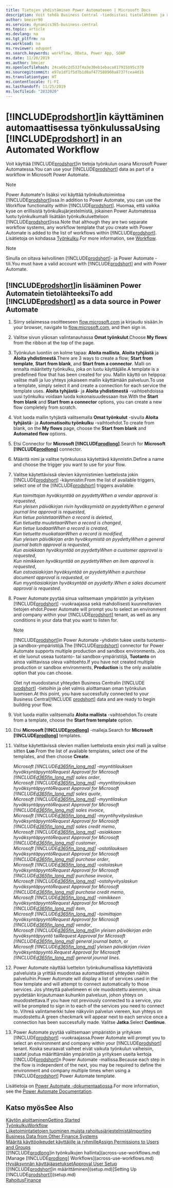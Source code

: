 ```yaml
---
title: Tietojen yhdistäminen Power Automateeen | Microsoft Docs
description: Voit tehdä Business Central -tiedoistasi tietolähteen ja määrittää verkkopalveluidesi OData-osoitteen, jolla rakennat automaattisen työkulun.
author: bmeier90
ms.service: dynamics365-business-central
ms.topic: article
ms.devlang: na
ms.tgt_pltfrm: na
ms.workload: na
ms.reviewer: edupont
ms.search.keywords: workflow, OData, Power App, SOAP
ms.date: 11/20/2019
ms.author: bmeier
ms.openlocfilehash: 24ca66c2d533f4a3e30eb1ebaca817915b95c370
ms.sourcegitcommit: e97e1df1f5d7b1d8af477580960a8737fcea4d16
ms.translationtype: HT
ms.contentlocale: fi-FI
ms.lasthandoff: 11/25/2019
ms.locfileid: "2832020"
---
```

# <a name="using-includeprodshortincludesprodshortmd-in-an-automated-workflow"></a><span data-ttu-id="e8d5e-103">[!INCLUDE[prodshort](includes/prodshort.md)]in käyttäminen automaattisessa työnkulussa</span><span class="sxs-lookup"><span data-stu-id="e8d5e-103">Using [!INCLUDE[prodshort](includes/prodshort.md)] in an Automated Workflow</span></span>

<span data-ttu-id="e8d5e-104">Voit käyttää [!INCLUDE[prodshort](includes/prodshort.md)]in tietoja työnkulun osana Microsoft Power Automatessa.</span><span class="sxs-lookup"><span data-stu-id="e8d5e-104">You can use your [!INCLUDE[prodshort](includes/prodshort.md)] data as part of a workflow in Microsoft Power Automate.</span></span>

> [!NOTE]
> <span data-ttu-id="e8d5e-105">Power Automate'n lisäksi voi käyttää työnkulkutoimintoa [!INCLUDE[prodshort](includes/prodshort.md)]issa.</span><span class="sxs-lookup"><span data-stu-id="e8d5e-105">In addition to Power Automate, you can use the Workflow functionality within [!INCLUDE[prodshort](includes/prodshort.md)].</span></span> <span data-ttu-id="e8d5e-106">Huomaa, että vaikka kyse on erillisistä työnkulkujärjestelmistä, jokainen Power Automatessa luotu työnkulkumalli lisätään työnkulkuluetteloon [!INCLUDE[prodshort](includes/prodshort.md)]issa.</span><span class="sxs-lookup"><span data-stu-id="e8d5e-106">Note that although they are two separate workflow systems, any workflow template that you create with Power Automate is added to the list of workflows  within [!INCLUDE[prodshort](includes/prodshort.md)].</span></span> <span data-ttu-id="e8d5e-107">Lisätietoja on kohdassa [Työnkulku](across-workflow.md).</span><span class="sxs-lookup"><span data-stu-id="e8d5e-107">For more information, see [Workflow](across-workflow.md).</span></span>  

> [!NOTE]  
> <span data-ttu-id="e8d5e-108">Sinulla on oltava kelvollinen [!INCLUDE[prodshort](includes/prodshort.md)]- ja Power Automate -tili.</span><span class="sxs-lookup"><span data-stu-id="e8d5e-108">You must have a valid account with [!INCLUDE[prodshort](includes/prodshort.md)] and with Power Automate.</span></span>  

## <a name="to-add-includeprodshortincludesprodshortmd-as-a-data-source-in-power-automate"></a><span data-ttu-id="e8d5e-109">[!INCLUDE[prodshort](includes/prodshort.md)]in lisääminen Power Automatein tietolähteeksi</span><span class="sxs-lookup"><span data-stu-id="e8d5e-109">To add [!INCLUDE[prodshort](includes/prodshort.md)] as a data source in Power Automate</span></span>

1. <span data-ttu-id="e8d5e-110">Siirry selaimessa osoitteeseen [flow.microsoft.com](https://flow.microsoft.com) ja kirjaudu sisään.</span><span class="sxs-lookup"><span data-stu-id="e8d5e-110">In your browser, navigate to [flow.microsoft.com](https://flow.microsoft.com), and then sign in.</span></span>
2. <span data-ttu-id="e8d5e-111">Valitse sivun yläosan valintanauhassa **Omat työnkulut**.</span><span class="sxs-lookup"><span data-stu-id="e8d5e-111">Choose **My flows** from the ribbon at the top of the page.</span></span>
3. <span data-ttu-id="e8d5e-112">Työnkulun luontiin on kolme tapaa: **Aloita mallista**, **Aloita tyhjästä** ja **Aloita yhdistimestä**.</span><span class="sxs-lookup"><span data-stu-id="e8d5e-112">There are 3 ways to create a flow; **Start from template**, **Start from blank**, and **Start from a connector**.</span></span> <span data-ttu-id="e8d5e-113">Malli on ennalta määritetty työnkulku, joka on luotu käyttäjälle.</span><span class="sxs-lookup"><span data-stu-id="e8d5e-113">A template is a predefined flow that has been created for you.</span></span> <span data-ttu-id="e8d5e-114">Mallin käyttö on helppoa: valitse malli ja luo yhteys jokaiseen mallin käyttämään palveluun.</span><span class="sxs-lookup"><span data-stu-id="e8d5e-114">To use a template, simply select it and create a connection for each service the template uses.</span></span> <span data-ttu-id="e8d5e-115">**Aloita tyhjästä**- ja **Aloita yhdistimestä** -vaihtoehdoissa uusi työnkulku voidaan luoda kokonaisuudessaan itse.</span><span class="sxs-lookup"><span data-stu-id="e8d5e-115">With the **Start from blank** and **Start from a connector** options, you can create a new flow completely from scratch.</span></span>
4. <span data-ttu-id="e8d5e-116">Voit luoda mallin tyhjästä valitsemalla **Omat työnkulut** -sivulla **Aloita tyhjästä**- ja **Automatisoitu työnkulku** -vaihtoehdot.</span><span class="sxs-lookup"><span data-stu-id="e8d5e-116">To create from blank, on the **My flows** page, choose the **Start from blank** and **Automated flow** options.</span></span>
5. <span data-ttu-id="e8d5e-117">Etsi Connector for **Microsoft [!INCLUDE[prodlong](includes/prodlong.md)]**.</span><span class="sxs-lookup"><span data-stu-id="e8d5e-117">Search for **Microsoft [!INCLUDE[prodlong](includes/prodlong.md)]** connector.</span></span>
6. <span data-ttu-id="e8d5e-118">Määritä nimi ja valitse työnkulussa käytettävä käynnistin.</span><span class="sxs-lookup"><span data-stu-id="e8d5e-118">Define a name and choose the trigger you want to use for your flow.</span></span>
7. <span data-ttu-id="e8d5e-119">Valitse käytettävissä olevien käynnistimien luettelosta jokin [!INCLUDE[prodshort](includes/prodshort.md)] -käynnistin:</span><span class="sxs-lookup"><span data-stu-id="e8d5e-119">From the list of available triggers, select one of the [!INCLUDE[prodshort](includes/prodshort.md)] triggers available:</span></span>  

    <span data-ttu-id="e8d5e-120">*Kun toimittajan hyväksyntää on pyydetty*</span><span class="sxs-lookup"><span data-stu-id="e8d5e-120">*When a vendor approval is requested*,</span></span>  
    <span data-ttu-id="e8d5e-121">*Kun yleisen päiväkirjan rivin hyväksymistä on pyydetty*</span><span class="sxs-lookup"><span data-stu-id="e8d5e-121">*When a general journal line approval is requested*,</span></span>  
    <span data-ttu-id="e8d5e-122">*Kun tietue poistetaan*</span><span class="sxs-lookup"><span data-stu-id="e8d5e-122">*When a record is deleted*,</span></span>  
    <span data-ttu-id="e8d5e-123">*Kun tietuetta muutetaan*</span><span class="sxs-lookup"><span data-stu-id="e8d5e-123">*When a record is changed*,</span></span>  
    <span data-ttu-id="e8d5e-124">*Kun tietue luodaan*</span><span class="sxs-lookup"><span data-stu-id="e8d5e-124">*When a record is created*,</span></span>  
    <span data-ttu-id="e8d5e-125">*Kun tietuetta muokataan*</span><span class="sxs-lookup"><span data-stu-id="e8d5e-125">*When a record is modified*,</span></span>  
    <span data-ttu-id="e8d5e-126">*Kun yleisen päiväkirjan erän hyväksymistä on pyydetty*</span><span class="sxs-lookup"><span data-stu-id="e8d5e-126">*When a general journal batch approval is requested*,</span></span>  
    <span data-ttu-id="e8d5e-127">*Kun asiakkaan hyväksyntää on pyydetty*</span><span class="sxs-lookup"><span data-stu-id="e8d5e-127">*When a customer approval is requested*,</span></span>  
    <span data-ttu-id="e8d5e-128">*Kun nimikkeen hyväksyntää on pyydetty*</span><span class="sxs-lookup"><span data-stu-id="e8d5e-128">*When an item approval is requested*,</span></span>  
    <span data-ttu-id="e8d5e-129">*Kun ostoasiakirjan hyväksyntää on pyydetty*</span><span class="sxs-lookup"><span data-stu-id="e8d5e-129">*When a purchase document approval is requested*, or</span></span>  
    <span data-ttu-id="e8d5e-130">*Kun myyntiasiakirjan hyväksyntää on pyydetty*.</span><span class="sxs-lookup"><span data-stu-id="e8d5e-130">*When a sales document approval is requested*.</span></span>

8. <span data-ttu-id="e8d5e-131">Power Automate pyytää sinua valitsemaan ympäristön ja yrityksen [!INCLUDE[prodshort](includes/prodshort.md)] -vuokraajassa sekä mahdollisesti kuunneltavien tietojen ehdot.</span><span class="sxs-lookup"><span data-stu-id="e8d5e-131">Power Automate will prompt you to select an environment and company within your [!INCLUDE[prodshort](includes/prodshort.md)] tenant, as well as any conditions in your data that you want to listen for.</span></span>

    > [!NOTE]
    > <span data-ttu-id="e8d5e-132">[!INCLUDE[prodshort](includes/prodshort.md)]in Power Automate -yhdistin tukee useita tuotanto- ja sandbox-ympäristöjä.</span><span class="sxs-lookup"><span data-stu-id="e8d5e-132">The [!INCLUDE[prodshort](includes/prodshort.md)] connector for Power Automate supports multiple production and sandbox environments.</span></span> <span data-ttu-id="e8d5e-133">Jos et ole luonut useaa tuotanto- tai sandbox-ympäristöjä, **Tuotanto** on ainoa valittavissa oleva vaihtoehto.</span><span class="sxs-lookup"><span data-stu-id="e8d5e-133">If you have not created multiple production or sandbox environments, **Production** is the only available option that you can choose.</span></span>  

    <span data-ttu-id="e8d5e-134">Olet nyt muodostanut yhteyden Business Centralin [!INCLUDE [prodshort](includes/prodshort.md)] -tietoihin ja olet valmis aloittamaan oman työnkulun luomisen.</span><span class="sxs-lookup"><span data-stu-id="e8d5e-134">At this point, you have successfully connected to your Business Central[!INCLUDE [prodshort](includes/prodshort.md)] data and are ready to begin building your flow.</span></span>

9. <span data-ttu-id="e8d5e-135">Voit luoda mallin valitsemalla **Aloita mallista** -vaihtoehdon.</span><span class="sxs-lookup"><span data-stu-id="e8d5e-135">To create from a template, choose the **Start from template** option.</span></span>
10. <span data-ttu-id="e8d5e-136">Etsi **Microsoft [!INCLUDE[prodlong](includes/prodlong.md)]** -malleja.</span><span class="sxs-lookup"><span data-stu-id="e8d5e-136">Search for **Microsoft [!INCLUDE[prodlong](includes/prodlong.md)]** templates.</span></span>
11. <span data-ttu-id="e8d5e-137">Valitse käytettävissä olevien mallien luettelosta ensin yksi malli ja valitse sitten **Luo**.</span><span class="sxs-lookup"><span data-stu-id="e8d5e-137">From the list of available templates, select one of the templates, and then choose **Create**.</span></span>  

    <span data-ttu-id="e8d5e-138">*Microsoft [!INCLUDE[d365fin_long_md](includes/d365fin_long_md.md)] -myyntitilauksen hyväksyntäpyyntö*</span><span class="sxs-lookup"><span data-stu-id="e8d5e-138">*Request Approval for Microsoft [!INCLUDE[d365fin_long_md](includes/d365fin_long_md.md)] sales order*,</span></span>  
    <span data-ttu-id="e8d5e-139">*Microsoft [!INCLUDE[d365fin_long_md](includes/d365fin_long_md.md)] -myyntitarjouksen hyväksyntäpyyntö*</span><span class="sxs-lookup"><span data-stu-id="e8d5e-139">*Request Approval for Microsoft [!INCLUDE[d365fin_long_md](includes/d365fin_long_md.md)] sales quote*,</span></span>  
    <span data-ttu-id="e8d5e-140">*Microsoft [!INCLUDE[d365fin_long_md](includes/d365fin_long_md.md)] -myyntilaskun hyväksyntäpyyntö*</span><span class="sxs-lookup"><span data-stu-id="e8d5e-140">*Request Approval for Microsoft [!INCLUDE[d365fin_long_md](includes/d365fin_long_md.md)] sales invoice*,</span></span>  
    <span data-ttu-id="e8d5e-141">*Microsoft [!INCLUDE[d365fin_long_md](includes/d365fin_long_md.md)] -myyntihyvityslaskun hyväksyntäpyyntö*</span><span class="sxs-lookup"><span data-stu-id="e8d5e-141">*Request Approval for Microsoft [!INCLUDE[d365fin_long_md](includes/d365fin_long_md.md)] sales credit memo*,</span></span>  
    <span data-ttu-id="e8d5e-142">*Microsoft [!INCLUDE[d365fin_long_md](includes/d365fin_long_md.md)] -asiakkaan hyväksyntäpyyntö*</span><span class="sxs-lookup"><span data-stu-id="e8d5e-142">*Request Approval for Microsoft [!INCLUDE[d365fin_long_md](includes/d365fin_long_md.md)] customer*,</span></span>  
    <span data-ttu-id="e8d5e-143">*Microsoft [!INCLUDE[d365fin_long_md](includes/d365fin_long_md.md)] -ostotilauksen hyväksyntäpyyntö*</span><span class="sxs-lookup"><span data-stu-id="e8d5e-143">*Request Approval for Microsoft [!INCLUDE[d365fin_long_md](includes/d365fin_long_md.md)] purchase order*,</span></span>  
    <span data-ttu-id="e8d5e-144">*Microsoft [!INCLUDE[d365fin_long_md](includes/d365fin_long_md.md)] -ostolaskun hyväksyntäpyyntö*</span><span class="sxs-lookup"><span data-stu-id="e8d5e-144">*Request Approval for Microsoft [!INCLUDE[d365fin_long_md](includes/d365fin_long_md.md)] purchase invoice*,</span></span>  
    <span data-ttu-id="e8d5e-145">*Microsoft [!INCLUDE[d365fin_long_md](includes/d365fin_long_md.md)] -ostohyvityslaskun hyväksyntäpyyntö*</span><span class="sxs-lookup"><span data-stu-id="e8d5e-145">*Request Approval for Microsoft [!INCLUDE[d365fin_long_md](includes/d365fin_long_md.md)] purchase credit memo*,</span></span>  
    <span data-ttu-id="e8d5e-146">*Microsoft [!INCLUDE[d365fin_long_md](includes/d365fin_long_md.md)] -nimikkeen hyväksyntäpyyntö*</span><span class="sxs-lookup"><span data-stu-id="e8d5e-146">*Request Approval for Microsoft [!INCLUDE[d365fin_long_md](includes/d365fin_long_md.md)] item*,</span></span>  
    <span data-ttu-id="e8d5e-147">*Microsoft [!INCLUDE[d365fin_long_md](includes/d365fin_long_md.md)] -toimittajan hyväksyntäpyyntö*</span><span class="sxs-lookup"><span data-stu-id="e8d5e-147">*Request Approval for Microsoft [!INCLUDE[d365fin_long_md](includes/d365fin_long_md.md)] vendor*,</span></span>  
    <span data-ttu-id="e8d5e-148">*Microsoft [!INCLUDE[d365fin_long_md](includes/d365fin_long_md.md)]in yleisen päiväkirjan erän hyväksyntäpyyntö* tai</span><span class="sxs-lookup"><span data-stu-id="e8d5e-148">*Request Approval for Microsoft [!INCLUDE[d365fin_long_md](includes/d365fin_long_md.md)] general journal batch*, or</span></span>    
    <span data-ttu-id="e8d5e-149">*Microsoft [!INCLUDE[d365fin_long_md](includes/d365fin_long_md.md)] yleisen päiväkirjan rivien hyväksyntäpyyntö*.</span><span class="sxs-lookup"><span data-stu-id="e8d5e-149">*Request Approval for Microsoft [!INCLUDE[d365fin_long_md](includes/d365fin_long_md.md)] general journal lines*.</span></span>  
12. <span data-ttu-id="e8d5e-150">Power Automate näyttää luettelon työnkulkumallissa käytettävistä palveluista ja yrittää muodostaa automaattisesti yhteyden näihin palveluihin.</span><span class="sxs-lookup"><span data-stu-id="e8d5e-150">Power Automate will display a list of services used in the flow template and will attempt to connect automatically to those services.</span></span> <span data-ttu-id="e8d5e-151">Jos yhteyttä palvelimeen ei ole muodostettu aiemmin, sinua pyydetään kirjautumaan kuhunkin palveluun, johon yhteys on muodostettava.</span><span class="sxs-lookup"><span data-stu-id="e8d5e-151">If you have not previously connected to a service, you will be prompted to sign in to each of the services you need to connect to.</span></span> <span data-ttu-id="e8d5e-152">Vihreä valintamerkki tulee näkyviin palvelun viereen, kun yhteys on muodostettu.</span><span class="sxs-lookup"><span data-stu-id="e8d5e-152">A green checkmark will appear next to each service once a connection has been successfully made.</span></span> <span data-ttu-id="e8d5e-153">Valitse **Jatka**.</span><span class="sxs-lookup"><span data-stu-id="e8d5e-153">Select **Continue**.</span></span>
13. <span data-ttu-id="e8d5e-154">Power Automate pyytää valitsemaan ympäristön ja yrityksen [!INCLUDE[prodshort](includes/prodshort.md)] -vuokraajassa.</span><span class="sxs-lookup"><span data-stu-id="e8d5e-154">Power Automate will prompt you to select an environment and company within your [!INCLUDE[prodshort](includes/prodshort.md)] tenant.</span></span> <span data-ttu-id="e8d5e-155">Koska seuraavat vaiheet eivät vaikuta työnkulun vaiheisiin, saatat joutua määrittämään ympäristön ja yrityksen useita kertoja [!INCLUDE[prodshort](includes/prodshort.md)]n Power Automate -mallissa.</span><span class="sxs-lookup"><span data-stu-id="e8d5e-155">Because each step in the flow is independent of the next, you may be required to define the environment and company multiple times when using a [!INCLUDE[prodshort](includes/prodshort.md)] Power Automate template.</span></span>

<span data-ttu-id="e8d5e-156">Lisätietoja on [Power Automate -dokumentaatiossa](/power-automate/getting-started).</span><span class="sxs-lookup"><span data-stu-id="e8d5e-156">For more information, see the [Power Automate Documentation](/power-automate/getting-started).</span></span>

## <a name="see-also"></a><span data-ttu-id="e8d5e-157">Katso myös</span><span class="sxs-lookup"><span data-stu-id="e8d5e-157">See Also</span></span>

[<span data-ttu-id="e8d5e-158">Käytön aloittaminen</span><span class="sxs-lookup"><span data-stu-id="e8d5e-158">Getting Started</span></span>](product-get-started.md)  
[<span data-ttu-id="e8d5e-159">Työnkulku</span><span class="sxs-lookup"><span data-stu-id="e8d5e-159">Workflow</span></span>](across-workflow.md)  
[<span data-ttu-id="e8d5e-160">Liiketoimintatietojen tuominen muista rahoitusjärjestelmistä</span><span class="sxs-lookup"><span data-stu-id="e8d5e-160">Importing Business Data from Other Finance Systems</span></span>](across-import-data-configuration-packages.md)  
[<span data-ttu-id="e8d5e-161">Määritä käyttöoikeudet käyttäjille ja ryhmille</span><span class="sxs-lookup"><span data-stu-id="e8d5e-161">Assign Permissions to Users and Groups</span></span>](ui-define-granular-permissions.md)  
<span data-ttu-id="e8d5e-162">[[!INCLUDE[prodlong](includes/prodlong.md)]in työnkulkujen hallinta](across-use-workflows.md)</span><span class="sxs-lookup"><span data-stu-id="e8d5e-162">[Manage [!INCLUDE[prodlong](includes/prodlong.md)] Workflows](across-use-workflows.md)</span></span>  
[<span data-ttu-id="e8d5e-163">Hyväksynnän käyttäjäasetukset</span><span class="sxs-lookup"><span data-stu-id="e8d5e-163">Approval User Setup</span></span>](across-how-to-set-up-approval-users.md)  
<span data-ttu-id="e8d5e-164">[[!INCLUDE[prodshort](includes/prodshort.md)]in määrittäminen](setup.md)</span><span class="sxs-lookup"><span data-stu-id="e8d5e-164">[Setting Up [!INCLUDE[prodshort](includes/prodshort.md)]](setup.md)</span></span>  
[<span data-ttu-id="e8d5e-165">Rahoitus</span><span class="sxs-lookup"><span data-stu-id="e8d5e-165">Finance</span></span>](finance.md)  
